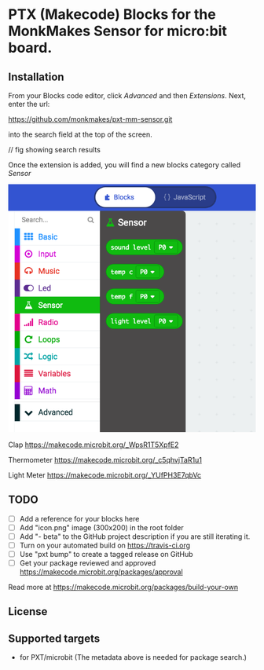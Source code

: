 # PTX (Makecode) Blocks for the MonkMakes Sensor for micro:bit board.


## Installation

From your Blocks code editor, click _Advanced_ and then _Extensions_. Next, enter the url: 

https://github.com/monkmakes/pxt-mm-sensor.git

into the search field at the top of the screen.

// fig showing search results

Once the extension is added, you will find a new blocks category called _Sensor_

![Sensor blocks category](/figs/blocks.tiff)

Clap
https://makecode.microbit.org/_WpsR1T5XpfE2


Thermometer
https://makecode.microbit.org/_c5qhvjTaR1u1


Light Meter
https://makecode.microbit.org/_YUfPH3E7qbVc



## TODO

- [ ] Add a reference for your blocks here
- [ ] Add "icon.png" image (300x200) in the root folder
- [ ] Add "- beta" to the GitHub project description if you are still iterating it.
- [ ] Turn on your automated build on https://travis-ci.org
- [ ] Use "pxt bump" to create a tagged release on GitHub
- [ ] Get your package reviewed and approved https://makecode.microbit.org/packages/approval

Read more at https://makecode.microbit.org/packages/build-your-own

## License



## Supported targets

* for PXT/microbit
(The metadata above is needed for package search.)

